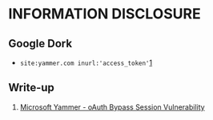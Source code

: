 # INFORMATION DISCLOSURE

## Google Dork
- `site:yammer.com inurl:'access_token'`[1](#write-up)

## Write-up
1. [Microsoft Yammer - oAuth Bypass Session Vulnerability](https://www.vulnerability-lab.com/get_content.php?id=1003)
